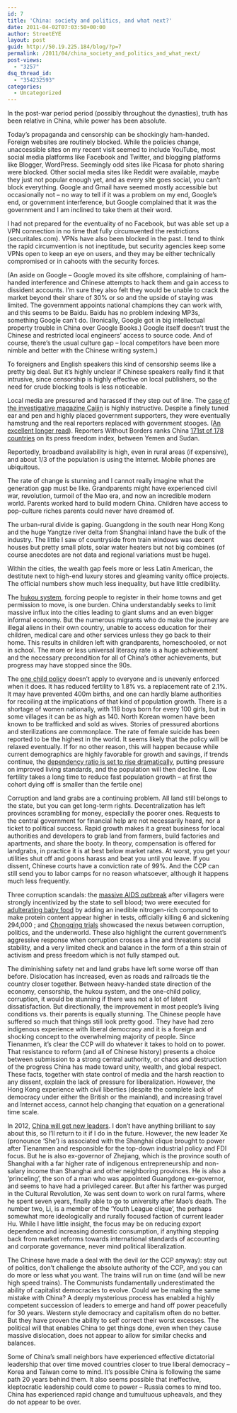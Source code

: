 ```yaml
---
id: 7
title: 'China: society and politics, and what next?'
date: 2011-04-02T07:03:50+00:00
author: StreetEYE
layout: post
guid: http://50.19.225.184/blog/?p=7
permalink: /2011/04/china_society_and_politics_and_what_next/
post-views:
  - "3257"
dsq_thread_id:
  - "354232593"
categories:
  - Uncategorized
---
```

In the post-war period period (possibly throughout the dynasties), truth has been relative in China, while power has been absolute.

<!--more-->

  
Today&#8217;s propaganda and censorship can be shockingly ham-handed. Foreign websites are routinely blocked. While the policies change, unaccessible sites on my recent visit seemed to include YouTube, most social media platforms like Facebook and Twitter, and blogging platforms like Blogger, WordPress. Seemingly odd sites like Picasa for photo sharing were blocked. Other social media sites like Reddit were available, maybe they just not popular enough yet, and as every site goes social, you can&#8217;t block everything. Google and Gmail have seemed mostly accessible but occasionally not &#8211; no way to tell if it was a problem on my end, Google&#8217;s end, or government interference, but Google complained that it was the government and I am inclined to take them at their word.

I had not prepared for the eventuality of no Facebook, but was able set up a VPN connection in no time that fully circumvented the restrictions (securitales.com). VPNs have also been blocked in the past. I tend to think the rapid circumvention is not ineptitude, but security agencies keep some VPNs open to keep an eye on users, and they may be either technically compromised or in cahoots with the security forces.

(An aside on Google &#8211; Google moved its site offshore, complaining of ham-handed interference and Chinese attempts to hack them and gain access to dissident accounts. I&#8217;m sure they also felt they would be unable to crack the market beyond their share of 30% or so and the upside of staying was limited. The government appoints national champions they can work with, and this seems to be Baidu. Baidu has no problem indexing MP3s, something Google can&#8217;t do. (Ironically, Google got in big intellectual property trouble in China over Google Books.) Google itself doesn&#8217;t trust the Chinese and restricted local engineers&#8217; access to source code. And of course, there&#8217;s the usual culture gap &#8211; local competitors have been more nimble and better with the Chinese writing system.)

To foreigners and English speakers this kind of censorship seems like a pretty big deal. But it&#8217;s highly unclear if Chinese speakers really find it that intrusive, since censorship is highly effective on local publishers, so the need for crude blocking tools is less noticeable.

Local media are pressured and harassed if they step out of line. The [case of the investigative magazine Caijin](http://www.nytimes.com/2009/10/13/business/media/13chinamag.html) is highly instructive. Despite a finely tuned ear and pen and highly placed government supporters, they were eventually hamstrung and the real reporters replaced with government stooges. ([An excellent longer read](http://www.newyorker.com/reporting/2009/07/20/090720fa_fact_osnos#ixzz1IHXhlutj)). Reporters Without Borders ranks China [171st of 178 countries](http://en.rsf.org/press-freedom-index-2010,1034.html) on its press freedom index, between Yemen and Sudan.

Reportedly, broadband availability is high, even in rural areas (if expensive), and about 1/3 of the population is using the Internet. Mobile phones are ubiquitous.

The rate of change is stunning and I cannot really imagine what the generation gap must be like. Grandparents might have experienced civil war, revolution, turmoil of the Mao era, and now an incredible modern world. Parents worked hard to build modern China. Children have access to pop-culture riches parents could never have dreamed of.

The urban-rural divide is gaping. Guangdong in the south near Hong Kong and the huge Yangtze river delta from Shanghai inland have the bulk of the industry. The little I saw of countryside from train windows was decent houses but pretty small plots, solar water heaters but not big combines (of course anecdotes are not data and regional variations must be huge).

Within the cities, the wealth gap feels more or less Latin American, the destitute next to high-end luxury stores and gleaming vanity office projects. The official numbers show much less inequality, but have little credibility.

The [hukou system](http://en.wikipedia.org/wiki/Hukou_system), forcing people to register in their home towns and get permission to move, is one burden. China understandably seeks to limit massive influx into the cities leading to giant slums and an even bigger informal economy. But the numerous migrants who do make the journey are illegal aliens in their own country, unable to access education for their children, medical care and other services unless they go back to their home. This results in children left with grandparents, homeschooled, or not in school. The more or less universal literacy rate is a huge achievement and the necessary precondition for all of China&#8217;s other achievements, but progress may have stopped since the 90s.

The [one child policy](http://en.wikipedia.org/wiki/One_child_policy) doesn&#8217;t apply to everyone and is unevenly enforced when it does. It has reduced fertility to 1.8% vs. a replacement rate of 2.1%. It may have prevented 400m births, and one can hardly blame authorities for recoiling at the implications of that kind of population growth. There is a shortage of women nationally, with 118 boys born for every 100 girls, but in some villages it can be as high as 140. North Korean women have been known to be trafficked and sold as wives. Stories of pressured abortions and sterilizations are commonplace. The rate of female suicide has been reported to be the highest in the world. It seems likely that the policy will be relaxed eventually. If for no other reason, this will happen because while current demographics are highly favorable for growth and savings, if trends continue, the [dependency ratio is set to rise dramatically](http://www.economist.com/node/13888069?story_id=13888069), putting pressure on improved living standards, and the population will then decline. (Low fertility takes a long time to reduce fast population growth &#8211; at first the cohort dying off is smaller than the fertile one)

Corruption and land grabs are a continuing problem. All land still belongs to the state, but you can get long-term rights. Decentralization has left provinces scrambling for money, especially the poorer ones. Requests to the central government for financial help are not necessarily heard, nor a ticket to political success. Rapid growth makes it a great business for local authorities and developers to grab land from farmers, build factories and apartments, and share the booty. In theory, compensation is offered for landgrabs, in practice it is at best below market rates. At worst, you get your utilities shut off and goons harass and beat you until you leave. If you dissent, Chinese courts have a conviction rate of 99%. And the CCP can still send you to labor camps for no reason whatsoever, although it happens much less frequently.

Three corruption scandals: the [massive AIDS outbreak](http://www.guardian.co.uk/world/2003/oct/25/aids.china) after villagers were strongly incentivized by the state to sell blood; two were executed for [adulterating baby food](http://www.csmonitor.com/World/Asia-Pacific/2008/0917/p01s03-woap.html) by adding an inedible nitrogen-rich compound to make protein content appear higher in tests, officially killing 6 and sickening 294,000 ; and [Chongqing trials](http://www.nytimes.com/2009/11/04/world/asia/04crimewave.html) showcased the nexus between corruption, politics, and the underworld. These also highlight the current government&#8217;s aggressive response when corruption crosses a line and threatens social stability, and a very limited check and balance in the form of a thin strain of activism and press freedom which is not fully stamped out.

The diminishing safety net and land grabs have left some worse off than before. Dislocation has increased, even as roads and railroads tie the country closer together. Between heavy-handed state direction of the economy, censorship, the hukou system, and the one-child policy, corruption, it would be stunning if there was not a lot of latent dissatisfaction. But directionally, the improvement in most people&#8217;s living conditions vs. their parents is equally stunning. The Chinese people have suffered so much that things still look pretty good. They have had zero indigenous experience with liberal democracy and it is a foreign and shocking concept to the overwhelming majority of people. Since Tienanmen, it&#8217;s clear the CCP will do whatever it takes to hold on to power. That resistance to reform (and all of Chinese history) presents a choice between submission to a strong central authority, or chaos and destruction of the progress China has made toward unity, wealth, and global respect. These facts, together with state control of media and the harsh reaction to any dissent, explain the lack of pressure for liberalization. However, the Hong Kong experience with civil liberties (despite the complete lack of democracy under either the British or the mainland), and increasing travel and Internet access, cannot help changing that equation on a generational time scale.

In 2012, [China will get new leaders](http://chinalawandpolicy.com/tag/xi-jinping/). I don&#8217;t have anything brilliant to say about this, so I&#8217;ll return to it if I do in the future. However, the new leader Xe (pronounce &#8216;She&#8217;) is associated with the Shanghai clique brought to power after Tienanmen and responsible for the top-down industrial policy and FDI focus. But he is also ex-governor of Zhejiang, which is the province south of Shanghai with a far higher rate of indigenous entrepreneurship and non-salary income than Shanghai and other neighboring provinces. He is also a &#8216;princeling&#8217;, the son of a man who was appointed Guangdong ex-governor, and seems to have had a privileged career. But after his farther was purged in the Cultural Revolution, Xe was sent down to work on rural farms, where he spent seven years, finally able to go to university after Mao&#8217;s death. The number two, Li, is a member of the &#8216;Youth League clique&#8217;, the perhaps somewhat more ideologically and rurally focused faction of current leader Hu. While I have little insight, the focus may be on reducing export dependence and increasing domestic consumption, if anything stepping back from market reforms towards international standards of accounting and corporate governance, never mind political liberalization.

The Chinese have made a deal with the devil (or the CCP anyway): stay out of politics, don&#8217;t challenge the absolute authority of the CCP, and you can do more or less what you want. The trains will run on time (and will be new high speed trains). The Communists fundamentally underestimated the ability of capitalist democracies to evolve. Could we be making the same mistake with China? A deeply mysterious process has enabled a highly competent succession of leaders to emerge and hand off power peacefully for 30 years. Western style democracy and capitalism often do no better. But they have proven the ability to self correct their worst excesses. The political will that enables China to get things done, even when they cause massive dislocation, does not appear to allow for similar checks and balances.

Some of China&#8217;s small neighbors have experienced effective dictatorial leadership that over time moved countries closer to true liberal democracy &#8211; Korea and Taiwan come to mind. It&#8217;s possible China is following the same path 20 years behind them. It also seems possible that ineffective, kleptocratic leadership could come to power &#8211; Russia comes to mind too. China has experienced rapid change and tumultuous upheavals, and they do not appear to be over.